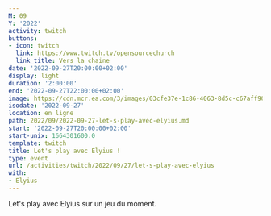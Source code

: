 ```yaml
---
M: 09
Y: '2022'
activity: twitch
buttons:
- icon: twitch
  link: https://www.twitch.tv/opensourcechurch
  link_title: Vers la chaine
date: '2022-09-27T20:00:00+02:00'
display: light
duration: '2:00:00'
end: '2022-09-27T22:00:00+02:00'
image: https://cdn.mcr.ea.com/3/images/03cfe37e-1c86-4063-8d5c-c67aff90a293/1587735143-0x0-0-0.jpg
isodate: '2022-09-27'
location: en ligne
path: 2022/09/2022-09-27-let-s-play-avec-elyius.md
start: '2022-09-27T20:00:00+02:00'
start-unix: 1664301600.0
template: twitch
title: Let's play avec Elyius !
type: event
url: /activities/twitch/2022/09/27/let-s-play-avec-elyius
with:
- Elyius
---
```

Let's play avec Elyius sur un jeu du moment.